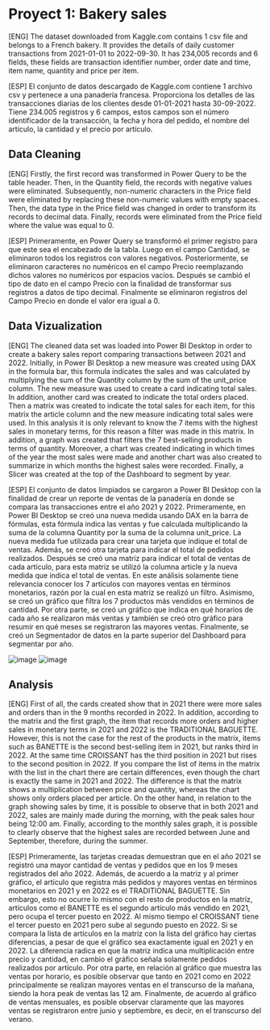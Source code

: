 # Proyect 1: Bakery sales

<p> [ENG] The dataset downloaded from Kaggle.com contains 1 csv file and belongs to a French bakery. It provides the details of daily customer transactions from 2021-01-01 to 2022-09-30. It has 234,005 records and 6 fields, these fields are transaction identifier number, order date and time, item name, quantity and price per item. </p>

<p> [ESP] El conjunto de datos descargado de Kaggle.com contiene 1 archivo csv y pertenece a una panadería francesa. Proporciona los detalles de las transacciones diarias de los clientes desde 01-01-2021 hasta 30-09-2022. Tiene 234.005 registros y 6 campos, estos campos son el número identificador de la transacción, la fecha y hora del pedido, el nombre del artículo, la cantidad y el precio por artículo. </p>

## Data Cleaning

[ENG] Firstly, the first record was transformed in Power Query to be the table header. Then, in the Quantity field, the records with negative values were eliminated. Subsequently, non-numeric characters in the Price field were eliminated by replacing these non-numeric values with empty spaces. Then, the data type in the Price field was changed in order to transform its records to decimal data. Finally, records were eliminated from the Price field where the value was equal to 0.

[ESP] Primeramente, en Power Query se transformó el primer registro para que este sea el encabezado de la tabla. Luego en el campo Cantidad, se eliminaron todos los registros con valores negativos. Posteriormente, se eliminaron caracteres no numéricos en el campo Precio reemplazando dichos valores no numéricos por espacios vacíos. Después  se cambió el tipo de dato en el campo Precio con la finalidad de transformar sus registros a datos de tipo decimal. Finalmente se eliminaron registros del Campo Precio en donde el valor era igual a 0.

## Data Vizualization

[ENG] The cleaned data set was loaded into Power BI Desktop in order to create a bakery sales report comparing transactions between 2021 and 2022. Initially, in Power BI Desktop a new measure was created using DAX in the formula bar, this formula indicates the sales and was calculated by multiplying the sum of the Quantity column by the sum of the unit_price column. The new measure was used to create a card indicating total sales. In addition, another card was created to indicate the total orders placed. Then a matrix was created to indicate the total sales for each item, for this matrix the article column and the new measure indicating total sales were used. In this analysis it is only relevant to know the 7 items with the highest sales in monetary terms, for this reason a filter was made in this matrix. In addition, a graph was created that filters the 7 best-selling products in terms of quantity. Moreover, a chart was created indicating in which times of the year the most sales were made and another chart was also created to summarize in which months the highest sales were recorded. Finally, a Slicer was created at the top of the Dashboard to segment by year. 

[ESP] El conjunto de datos limpiados se cargaron a Power BI Desktop con la finalidad de crear un reporte de ventas de la panadería en donde se compara las transacciones entre el año 2021 y 2022. Primeramente, en Power BI Desktop se creó una nueva medida usando DAX en la barra de fórmulas, esta fórmula indica las ventas y fue calculada multiplicando la suma de la columna Quantity por la suma de la columna unit_price. La nueva medida fue utilizada para crear una tarjeta que indique el total de ventas. Además, se creó otra tarjeta para indicar el total de pedidos realizados. Después se creó una matriz para indicar el total de ventas de cada artículo, para esta matriz se utilizó la columna article y la nueva medida que indica el total de ventas. En este análisis solamente tiene relevancia conocer los 7 artículos con mayores ventas en términos monetarios, razón por la cual en esta matriz se realizó un filtro. Asimismo, se creó un gráfico que filtra los 7 productos más vendidos en términos de cantidad. Por otra parte, se creó un gráfico que indica en qué horarios de cada año se realizaron más ventas y también se creó otro gráfico para resumir en qué meses se registraron las mayores ventas. Finalmente, se creó un Segmentador de datos en la parte superior del Dashboard para segmentar por año. 

![image](https://github.com/Fraan-Lab/Power-BI-Portfolio/blob/main/Bakery%20sales/Dashboard%202021%20Bakery_sales.png)
![image](https://github.com/Fraan-Lab/Power-BI-Portfolio/blob/main/Bakery%20sales/Dashboard%202022%20Bakery_sales.png)

## Analysis

[ENG] First of all, the cards created show that in 2021 there were more sales and orders than in the 9 months recorded in 2022. In addition, according to the matrix and the first graph, the item that records more orders and higher sales in monetary terms in 2021 and 2022 is the TRADITIONAL BAGUETTE.  However, this is not the case for the rest of the products in the matrix, items such as BANETTE is the second best-selling item in 2021, but ranks third in 2022. At the same time CROISSANT has the third position in 2021 but rises to the second position in 2022. If you compare the list of items in the matrix with the list in the chart there are certain differences, even though the chart is exactly the same in 2021 and 2022. The difference is that the matrix shows a multiplication between price and quantity, whereas the chart shows only orders placed per article. On the other hand, in relation to the graph showing sales by time, it is possible to observe that in both 2021 and 2022, sales are mainly made during the morning, with the peak sales hour being 12:00 am. Finally, according to the monthly sales graph, it is possible to clearly observe that the highest sales are recorded between June and September, therefore, during the summer.

[ESP] Primeramente, las tarjetas creadas demuestran que en el año 2021 se registró una mayor cantidad de ventas y pedidos que en los 9 meses registrados del año 2022. Además, de acuerdo a la matriz y al primer gráfico, el artículo que registra más pedidos y mayores ventas en términos monetarios en 2021 y en 2022 es el TRADITIONAL BAGUETTE.  Sin embargo, esto no ocurre lo mismo con el resto de productos en la matriz, artículos como el BANETTE es el segundo artículo más vendido en 2021, pero ocupa el tercer puesto en 2022. Al mismo tiempo el CROISSANT tiene el tercer puesto en 2021 pero sube al segundo puesto en 2022. Si se compara la lista de artículos en la matriz con la lista del gráfico hay ciertas diferencias, a pesar de que el gráfico sea exactamente igual en 2021 y en 2022. La diferencia radica en que la matriz indica una multiplicación entre precio y cantidad, en cambio el gráfico señala solamente pedidos realizados por artículo. Por otra parte, en relación al gráfico que muestra las ventas por horario, es posible observar que tanto en 2021 como en 2022 principalmente se realizan mayores ventas en el transcurso de la mañana, siendo la hora peak de ventas las 12 am. Finalmente, de acuerdo al gráfico de ventas mensuales, es posible observar claramente que las mayores ventas se registraron entre junio y septiembre, es decir, en el transcurso del verano.
